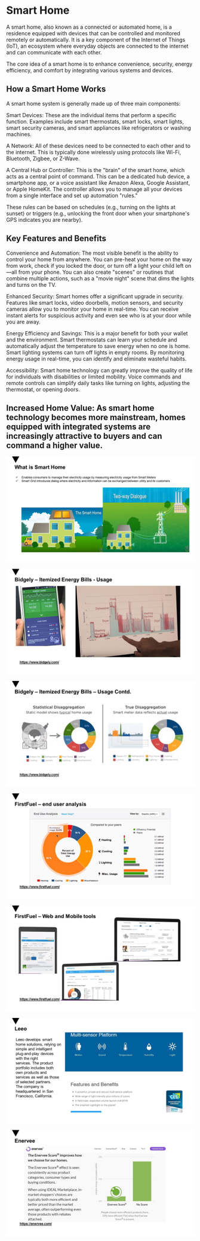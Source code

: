 # Smart Home

A smart home, also known as a connected or automated home, is a residence equipped with devices that can be controlled and monitored remotely or automatically. It is a key component of the Internet of Things (IoT), an ecosystem where everyday objects are connected to the internet and can communicate with each other.

The core idea of a smart home is to enhance convenience, security, energy efficiency, and comfort by integrating various systems and devices.

## How a Smart Home Works
A smart home system is generally made up of three main components:

Smart Devices: These are the individual items that perform a specific function. Examples include smart thermostats, smart locks, smart lights, smart security cameras, and smart appliances like refrigerators or washing machines.

A Network: All of these devices need to be connected to each other and to the internet. This is typically done wirelessly using protocols like Wi-Fi, Bluetooth, Zigbee, or Z-Wave.

A Central Hub or Controller: This is the "brain" of the smart home, which acts as a central point of command. This can be a dedicated hub device, a smartphone app, or a voice assistant like Amazon Alexa, Google Assistant, or Apple HomeKit. The controller allows you to manage all your devices from a single interface and set up automation "rules."

These rules can be based on schedules (e.g., turning on the lights at sunset) or triggers (e.g., unlocking the front door when your smartphone's GPS indicates you are nearby).

## Key Features and Benefits
Convenience and Automation: The most visible benefit is the ability to control your home from anywhere. You can pre-heat your home on the way from work, check if you locked the door, or turn off a light your child left on—all from your phone. You can also create "scenes" or routines that combine multiple actions, such as a "movie night" scene that dims the lights and turns on the TV.

Enhanced Security: Smart homes offer a significant upgrade in security. Features like smart locks, video doorbells, motion sensors, and security cameras allow you to monitor your home in real-time. You can receive instant alerts for suspicious activity and even see who is at your door while you are away.

Energy Efficiency and Savings: This is a major benefit for both your wallet and the environment. Smart thermostats can learn your schedule and automatically adjust the temperature to save energy when no one is home. Smart lighting systems can turn off lights in empty rooms. By monitoring energy usage in real-time, you can identify and eliminate wasteful habits.

Accessibility: Smart home technology can greatly improve the quality of life for individuals with disabilities or limited mobility. Voice commands and remote controls can simplify daily tasks like turning on lights, adjusting the thermostat, or opening doors.

## Increased Home Value: As smart home technology becomes more mainstream, homes equipped with integrated systems are increasingly attractive to buyers and can command a higher value.

![Smart Home](/images/Slide4.JPG)

![Smart Home](/images/Slide28.JPG)

![Smart Home](/images/Slide29.JPG)

![Smart Home](/images/Slide30.JPG)

![Smart Home](/images/Slide31.JPG)

![Smart Home](/images/Slide32.JPG)


![Smart Home](/images/Slide33.JPG)
